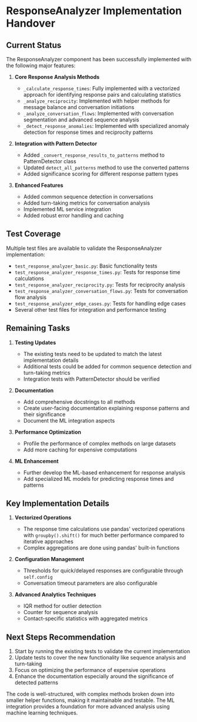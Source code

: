 # ResponseAnalyzer Implementation Handover

## Current Status

The ResponseAnalyzer component has been successfully implemented with the following major features:

1. **Core Response Analysis Methods**

   - `_calculate_response_times`: Fully implemented with a vectorized approach for identifying response pairs and calculating statistics
   - `_analyze_reciprocity`: Implemented with helper methods for message balance and conversation initiations
   - `_analyze_conversation_flows`: Implemented with conversation segmentation and advanced sequence analysis
   - `_detect_response_anomalies`: Implemented with specialized anomaly detection for response times and reciprocity patterns

2. **Integration with Pattern Detector**

   - Added `_convert_response_results_to_patterns` method to PatternDetector class
   - Updated `detect_all_patterns` method to use the converted patterns
   - Added significance scoring for different response pattern types

3. **Enhanced Features**
   - Added common sequence detection in conversations
   - Added turn-taking metrics for conversation analysis
   - Implemented ML service integration
   - Added robust error handling and caching

## Test Coverage

Multiple test files are available to validate the ResponseAnalyzer implementation:

- `test_response_analyzer_basic.py`: Basic functionality tests
- `test_response_analyzer_response_times.py`: Tests for response time calculations
- `test_response_analyzer_reciprocity.py`: Tests for reciprocity analysis
- `test_response_analyzer_conversation_flows.py`: Tests for conversation flow analysis
- `test_response_analyzer_edge_cases.py`: Tests for handling edge cases
- Several other test files for integration and performance testing

## Remaining Tasks

1. **Testing Updates**

   - The existing tests need to be updated to match the latest implementation details
   - Additional tests could be added for common sequence detection and turn-taking metrics
   - Integration tests with PatternDetector should be verified

2. **Documentation**

   - Add comprehensive docstrings to all methods
   - Create user-facing documentation explaining response patterns and their significance
   - Document the ML integration aspects

3. **Performance Optimization**

   - Profile the performance of complex methods on large datasets
   - Add more caching for expensive computations

4. **ML Enhancement**
   - Further develop the ML-based enhancement for response analysis
   - Add specialized ML models for predicting response times and patterns

## Key Implementation Details

1. **Vectorized Operations**

   - The response time calculations use pandas' vectorized operations with `groupby().shift()` for much better performance compared to iterative approaches
   - Complex aggregations are done using pandas' built-in functions

2. **Configuration Management**

   - Thresholds for quick/delayed responses are configurable through `self.config`
   - Conversation timeout parameters are also configurable

3. **Advanced Analytics Techniques**
   - IQR method for outlier detection
   - Counter for sequence analysis
   - Contact-specific statistics with aggregated metrics

## Next Steps Recommendation

1. Start by running the existing tests to validate the current implementation
2. Update tests to cover the new functionality like sequence analysis and turn-taking
3. Focus on optimizing the performance of expensive operations
4. Enhance the documentation especially around the significance of detected patterns

The code is well-structured, with complex methods broken down into smaller helper functions, making it maintainable and testable. The ML integration provides a foundation for more advanced analysis using machine learning techniques.
